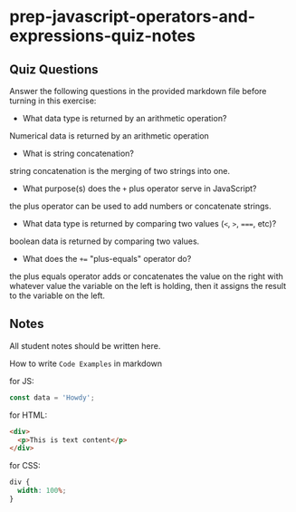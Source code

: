 # prep-javascript-operators-and-expressions-quiz-notes

## Quiz Questions

Answer the following questions in the provided markdown file before turning in this exercise:

- What data type is returned by an arithmetic operation?

Numerical data is returned by an arithmetic operation

- What is string concatenation?

string concatenation is the merging of two strings into one.

- What purpose(s) does the `+` plus operator serve in JavaScript?

the plus operator can be used to add numbers or concatenate strings.

- What data type is returned by comparing two values (`<`, `>`, `===`, etc)?

boolean data is returned by comparing two values.

- What does the `+=` "plus-equals" operator do?

the plus equals operator adds or concatenates the value on the right with whatever value the variable on the left is holding, then it assigns the result to the variable on the left.

## Notes

All student notes should be written here.

How to write `Code Examples` in markdown

for JS:

```javascript
const data = 'Howdy';
```

for HTML:

```html
<div>
  <p>This is text content</p>
</div>
```

for CSS:

```css
div {
  width: 100%;
}
```
